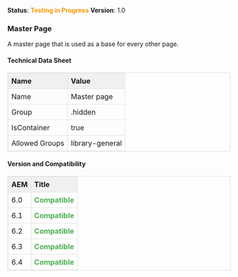 <style>
td, th {
    border: 1.0px solid #e1e1e1;
    padding: 7px;
}
th{
    background-color: #f0f0f0;
    padding: 7px;
    text-align:left;
}
table {
    border: 1px solid #e1e1e1;
    min-width:300px;
}
.green{
    color:#4CAF50
}
.orange{
    color:#FF9800
}
.red{
    color:#F44336
}
</style>

<!--<b>Status</b>: <b class="status green">Production Ready</span></b>   -->
<b>Status</b>: <b class="status orange">Testing in Progress</span></b>
<b>Version</b>: 1.0

### Master Page

A master page that is used as a base for every other page.

#### Technical Data Sheet

<table>
  <tr>
    <th>Name</th>
    <th>Value</th> 
  </tr>
  <tr>
    <td>Name</td>
    <td>Master page</td> 
  </tr>
  <tr>
    <td>Group</td>
    <td>.hidden</td> 
  </tr>
  <tr>
    <td>IsContainer</td>
    <td>true</td>
  </tr>
    <tr>
      <td>Allowed Groups</td>
      <td>library-general</td> 
    </tr>
</table>

#### Version and Compatibility

<table>
  <tr>
    <th>AEM</th>
    <th>Title</th> 
  </tr>
  <tr>
    <td>6.0</td>
    <td><b class="green">Compatible</b></td> 
  </tr>
  <tr>
    <td>6.1</td>
    <td><b class="green">Compatible</b></td> 
  </tr>
  <tr>
    <td>6.2</td>
    <td><b class="green">Compatible</b></td> 
  </tr>
  <tr>
    <td>6.3</td>
    <td><b class="green">Compatible</b></td> 
  </tr>
  <tr>
    <td>6.4</td>
    <td><b class="green">Compatible</b></td> 
  </tr>
</table>